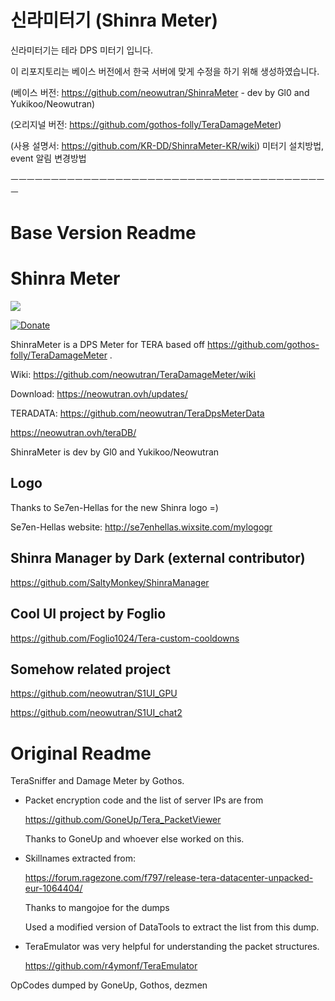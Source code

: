 신라미터기 (Shinra Meter)
==============

신라미터기는 테라 DPS 미터기 입니다.

이 리포지토리는 베이스 버전에서 한국 서버에 맞게 수정을 하기 위해 생성하였습니다.

(베이스 버전: https://github.com/neowutran/ShinraMeter - dev by Gl0 and Yukikoo/Neowutran)

(오리지널 버전: https://github.com/gothos-folly/TeraDamageMeter)

(사용 설명서: https://github.com/KR-DD/ShinraMeter-KR/wiki)
미터기 설치방법, event 알림 변경방법

ㅡㅡㅡㅡㅡㅡㅡㅡㅡㅡㅡㅡㅡㅡㅡㅡㅡㅡㅡㅡㅡㅡㅡㅡㅡㅡㅡㅡㅡㅡㅡㅡㅡㅡㅡㅡㅡㅡㅡㅡ



Base Version Readme
================

Shinra Meter
==============

[<img src="https://img.shields.io/badge/rating-4%2B%20stars-brightgreen.svg">](https://recordnotfound.com/ShinraMeter-neowutran-9937)

[![Donate](https://img.shields.io/badge/Donate-PayPal-green.svg)](https://paypal.me/yukikoo)

ShinraMeter is a DPS Meter for TERA based off https://github.com/gothos-folly/TeraDamageMeter . 

Wiki: https://github.com/neowutran/TeraDamageMeter/wiki

Download: https://neowutran.ovh/updates/

TERADATA: https://github.com/neowutran/TeraDpsMeterData

https://neowutran.ovh/teraDB/

ShinraMeter is dev by Gl0 and Yukikoo/Neowutran
 

Logo
---------
 
Thanks to Se7en-Hellas for the new Shinra logo =) 

Se7en-Hellas website: http://se7enhellas.wixsite.com/mylogogr 

Shinra Manager by Dark (external contributor) 
---------------
https://github.com/SaltyMonkey/ShinraManager

Cool UI project by Foglio
-------------------
https://github.com/Foglio1024/Tera-custom-cooldowns

Somehow related project
--------------------
https://github.com/neowutran/S1UI_GPU

https://github.com/neowutran/S1UI_chat2



Original Readme
================


TeraSniffer and Damage Meter by Gothos.

* Packet encryption code and the list of server IPs are from

  https://github.com/GoneUp/Tera_PacketViewer

  Thanks to GoneUp and whoever else worked on this.

* Skillnames extracted from:

  https://forum.ragezone.com/f797/release-tera-datacenter-unpacked-eur-1064404/

  Thanks to mangojoe for the dumps

  Used a modified version of DataTools to extract the list from this dump.

* TeraEmulator was very helpful for understanding the packet structures.

   https://github.com/r4ymonf/TeraEmulator

OpCodes dumped by GoneUp, Gothos, dezmen
